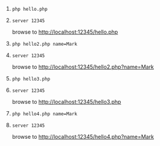 1. `php hello.php`

1. `server 12345`

    browse to [http://localhost:12345/hello.php](http://localhost:12345/hello.php)

1.  `php hello2.php name=Mark`

1.  `server 12345`

    browse to [http://localhost:12345/hello2.php?name=Mark](http://localhost:12345/hello2.php?name=Mark)

1.  `php hello3.php`

1.  `server 12345`

    browse to [http://localhost:12345/hello3.php](http://localhost:12345/hello3.php)

1.  `php hello4.php name=Mark`

1.  `server 12345`

    browse to [http://localhost:12345/hello4.php?name=Mark](http://localhost:12345/hello4.php?name=Mark)
